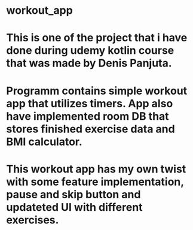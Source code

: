 # workout_app

# This is one of the project that i have done during udemy kotlin course that was made by Denis Panjuta.
# Programm contains simple workout app that utilizes timers. App also have implemented room DB that stores finished exercise data and BMI calculator.
# This workout app has my own twist with some feature implementation, pause and skip button and updateted UI with different exercises.
